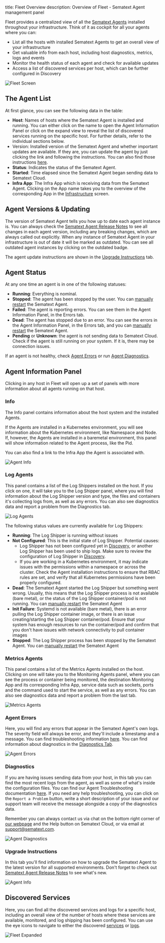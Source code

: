 title: Fleet Overview
description: Overview of Fleet - Sematext Agent management panel

Fleet provides a centralized view of all the [Sematext Agents](https://sematext.com/docs/agents/sematext-agent/) installed throughout your infrastructure.  Think of it as cockpit for all your agents where you can:

- List all the hosts with installed Sematext Agents to get an overall view of your infrastructure
- Get valuable info from each host, including host diagnostics, metrics, logs and events
- Monitor the health status of each agent and check for available updates
- Access a list of discovered services per host, which can be further configured in Discovery

![Fleet Screen](../images/fleet/fnd-agents-collapsed.png)

## The Agent List
At first glance, you can see the following data in the table:

- **Host**: Names of hosts where the Sematext Agent is installed and running. You can either click on the name to open the Agent Information Panel or click on the expand view to reveal the list of discovered services running on the specific host. For further details, refer to the individual sections below.
- Version: Installed version of the Sematext Agent and whether important updates are available. If they are, you can update the agent by just clicking the link and following the instructions. You can also find those instructions [here](https://sematext.com/docs/monitoring/spm-faq/#agent-updating).
- **Status**: Indicates the status of the Sematext Agent.
- **Started**: Time elapsed since the Sematext Agent began sending data to Sematext Cloud.
- **Infra App**: The Infra App which is receiving data from the Sematext Agent. Clicking on the App name takes you to the overview of the corresponding App in the [Infrastructure](https://sematext.com/docs/monitoring/infrastructure/) screen.

## Agent Versions & Updating
The version of Sematext Agent tells you how up to date each agent instance is.  You can always check the [Sematext Agent Release Notes](https://sematext.com/docs/agents/sematext-agent/releasenotes/) to see all changes in each agent version, including any breaking changes, which are always called out explicitly.  When any instance of Sematext Agent in your infrastructure is out of date it will be marked as outdated.  You can see all outdated agent instances by clicking on the outdated badge.

<screenshot showing the outdated badge>

The agent update instructions are shown in the [Upgrade Instructions](https://sematext.com/docs/fleet/fleet/#upgrade-instructions) tab.

## Agent Status
At any one time an agent is in one of the following statuses:

- **Running**: Everything is nominal.
- **Stopped**: The agent has been stopped by the user. You can [manually restart](https://sematext.com/docs/agents/sematext-agent/starting-stopping) the Sematext Agent.
- **Failed**: The agent is reporting errors. You can see them in the Agent Information Panel, in the Errors tab.
- **Dead**: The agent has stopped due to an error. You can see the errors in the Agent Information Panel, in the Errors tab, and you can [manually restart](https://sematext.com/docs/agents/sematext-agent/starting-stopping) the Sematext Agent.
- **Pending** or **Unknown**: the agent is not sending data to Sematext Cloud. Check if the agent is still running on your system. If it is, there may be connection issues.

If an agent is not healthy, check [Agent Errors](https://sematext.com/docs/fleet/fleet/#agent-errors) or run [Agent Diagnostics](https://sematext.com/docs/fleet/fleet/#diagnostics).

## Agent Information Panel

Clicking in any host in Fleet will open up a set of panels with more information about all agents running on that host.

### Info
The Info panel contains information about the host system and the installed Agents. 

If the Agents are installed in a Kubernetes environment, you will see information about the Kubernetes environment, like Namespace and Node. If, however, the Agents are installed in a baremetal environment, this panel will show information related to the Agent process, like the Pid. 

You can also find a link to the Infra App the Agent is associated with.

![Agent Info](../images/fleet/fleet-agent-info.png)

### Log Agents

This panel contains a list of the Log Shippers installed on the host. If you click on one, it will take you to the Log Shipper panel, where you will find information about the Log Shipper version and type, the files and containers it's collecting logs from, as well as any errors. You can also see diagnostics data and report a problem from the Diagnostics tab.

![Log Agents](../images/fleet/fleet-log-agents.png)

The following status values are currently available for Log Shippers:

- **Running**: The Log Shipper is running without issues
- **Not Configured**: This is the initial state of Log Shipper. Potential causes:
    - Log Shipper has not been configured yet in [Discovery](https://sematext.com/docs/logs/discovery/intro/), or another Log Shipper has been used to ship logs. Make sure to review the configuration of Log Shipper in [Discovery](https://sematext.com/docs/logs/discovery/intro/).
    - If you are working in a Kubernetes environment, it may indicate issues with the permissions within a namespace or across the cluster. Check the Agent installation instructions to ensure that RBAC rules are set, and verify that all Kubernetes permissions have been properly configured.
- **Dead**: The Sematext Agent started the Log Shipper but something went wrong. Usually, this means that the Log Shipper process is not available (bare metal), or the status of the Log Shipper container/pod is not running. You can [manually restart](https://sematext.com/docs/agents/sematext-agent/starting-stopping) the Sematext Agent
- **Init Failure**: Systemd is not available (bare metal), there is an error pulling the Log Shipper container image, or there is an issue creating/starting the Log Shipper container/pod. Ensure that your system has enough resources to run the container/pod and confirm that you don't have issues with network connectivity to pull container images
- **Stopped**: The Log Shipper process has been stopped by the Sematext Agent. You can [manually restart](https://sematext.com/docs/agents/sematext-agent/starting-stopping) the Sematext Agent

### Metrics Agents

This panel contains a list of the Metrics Agents installed on the host. Clicking on one will take you to the Monitoring Agents panel, where you can see the process or container being monitored, the destination Monitoring App and its corresponding Infra App, service data such as sockets, ports and the command used to start the service, as well as any errors. You can also see diagnostics data and report a problem from the last tab.

![Metrics Agents](../images/fleet/fleet-metrics-agents.png)

### Agent Errors 

Here, you will find any errors that appear in the Sematext Agent's own logs. The severity field will always be error, and they'll include a timestamp and a message. You can find troubleshooting information [here](https://sematext.com/docs/agents/sematext-agent/agent-troubleshooting/). You can find information about diagnostics in the [Diagnostics Tab](https://sematext.com/docs/fleet/#Diagnostics).

![Agent Errors](../images/fleet/fleet-agent-errors.png)

### Diagnostics

If you are having issues sending data from your host, in this tab you can find the most recent logs from the agent, as well as some of what's inside the configuration files. You can find our Agent Troubleshooting documentation [here](https://sematext.com/docs/agents/sematext-agent/agent-troubleshooting). If you need any help troubleshooting, you can click on the `Report a Problem` button, write a short description of your issue and our support team will receive the message alongside a copy of the diagnostics data.

Remember you can always contact us via chat on the bottom right corner of [our webpage](https://sematext.com/) and the Help button on Sematext Cloud, or via email at [support@sematext.com](mailto:support@sematext.com).

![Agent Diagnostics](../images/fleet/agent-diagnostics.png)

### Upgrade Instructions

In this tab you'll find information on how to upgrade the Sematext Agent to the latest version for all supported environments.  Don't forget to check out [Sematext Agent Release Notes](https://sematext.com/docs/agents/sematext-agent/releasenotes/) to see what's new.

![Agent Info](../images/fleet/fleet-upgrade-instructions.png)

## Discovered Services
Here, you can find all the discovered services and logs for a specific host, including an overall view of the number of hosts where these services are available, monitored, and log shipping has been configured. You can use the eye icons to navigate to either the discovered [services](https://sematext.com/docs/monitoring/autodiscovery/) or [logs](https://sematext.com/docs/logs/discovery/intro/).

![Fleet Expanded](../images/fleet/fnd-agents-expanded.png)
